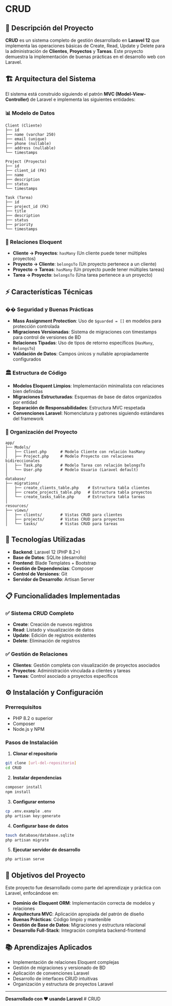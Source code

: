 ﻿# CRUD

## 📖 Descripción del Proyecto

**CRUD** es un sistema completo de gestión desarrollado en **Laravel 12** que implementa las operaciones básicas de Create, Read, Update y Delete para la administración de **Clientes**, **Proyectos** y **Tareas**. Este proyecto demuestra la implementación de buenas prácticas en el desarrollo web con Laravel.

## 🏗️ Arquitectura del Sistema

El sistema está construido siguiendo el patrón **MVC (Model-View-Controller)** de Laravel e implementa las siguientes entidades:

### 📊 Modelo de Datos

```
Client (Cliente)
├── id
├── name (varchar 250)
├── email (unique)
├── phone (nullable)
├── address (nullable)
└── timestamps

Project (Proyecto)
├── id
├── client_id (FK)
├── name
├── description
├── status
└── timestamps

Task (Tarea)
├── id
├── project_id (FK)
├── title
├── description
├── status
├── priority
└── timestamps
```

### 🔗 Relaciones Eloquent

- **Cliente → Proyectos**: `hasMany` (Un cliente puede tener múltiples proyectos)
- **Proyecto → Cliente**: `belongsTo` (Un proyecto pertenece a un cliente)
- **Proyecto → Tareas**: `hasMany` (Un proyecto puede tener múltiples tareas)
- **Tarea → Proyecto**: `belongsTo` (Una tarea pertenece a un proyecto)

## ⚡ Características Técnicas

### ��️ Seguridad y Buenas Prácticas

- **Mass Assignment Protection**: Uso de `$guarded = []` en modelos para protección controlada
- **Migraciones Versionadas**: Sistema de migraciones con timestamps para control de versiones de BD
- **Relaciones Tipadas**: Uso de tipos de retorno específicos (`HasMany`, `BelongsTo`)
- **Validación de Datos**: Campos únicos y nullable apropiadamente configurados

### 🏛️ Estructura de Código

- **Modelos Eloquent Limpios**: Implementación minimalista con relaciones bien definidas
- **Migraciones Estructuradas**: Esquemas de base de datos organizados por entidad
- **Separación de Responsabilidades**: Estructura MVC respetada
- **Convenciones Laravel**: Nomenclatura y patrones siguiendo estándares del framework

### 📁 Organización del Proyecto

```
app/
├── Models/
│   ├── Client.php      # Modelo Cliente con relación hasMany
│   ├── Project.php     # Modelo Proyecto con relaciones bidireccionales  
│   ├── Task.php        # Modelo Tarea con relación belongsTo
│   └── User.php        # Modelo Usuario (Laravel default)
│
database/
├── migrations/
│   ├── create_clients_table.php    # Estructura tabla clientes
│   ├── create_projects_table.php   # Estructura tabla proyectos
│   └── create_tasks_table.php      # Estructura tabla tareas
│
resources/
├── views/
│   ├── clients/        # Vistas CRUD para clientes
│   ├── projects/       # Vistas CRUD para proyectos
│   └── tasks/          # Vistas CRUD para tareas
```

## 🚀 Tecnologías Utilizadas

- **Backend**: Laravel 12 (PHP 8.2+)
- **Base de Datos**: SQLite (desarrollo)
- **Frontend**: Blade Templates + Bootstrap
- **Gestión de Dependencias**: Composer
- **Control de Versiones**: Git
- **Servidor de Desarrollo**: Artisan Server

## 📋 Funcionalidades Implementadas

### ✅ Sistema CRUD Completo
- **Create**: Creación de nuevos registros
- **Read**: Listado y visualización de datos
- **Update**: Edición de registros existentes
- **Delete**: Eliminación de registros

### ✅ Gestión de Relaciones
- **Clientes**: Gestión completa con visualización de proyectos asociados
- **Proyectos**: Administración vinculada a clientes y tareas
- **Tareas**: Control asociado a proyectos específicos

## ⚙️ Instalación y Configuración

### Prerrequisitos
- PHP 8.2 o superior
- Composer
- Node.js y NPM

### Pasos de Instalación

1. **Clonar el repositorio**
```bash
git clone [url-del-repositorio]
cd CRUD
```

2. **Instalar dependencias**
```bash
composer install
npm install
```

3. **Configurar entorno**
```bash
cp .env.example .env
php artisan key:generate
```

4. **Configurar base de datos**
```bash
touch database/database.sqlite
php artisan migrate
```

5. **Ejecutar servidor de desarrollo**
```bash
php artisan serve
```

## 🎯 Objetivos del Proyecto

Este proyecto fue desarrollado como parte del aprendizaje y práctica con Laravel, enfocándose en:

- **Dominio de Eloquent ORM**: Implementación correcta de modelos y relaciones
- **Arquitectura MVC**: Aplicación apropiada del patrón de diseño
- **Buenas Prácticas**: Código limpio y mantenible
- **Gestión de Base de Datos**: Migraciones y estructura relacional
- **Desarrollo Full-Stack**: Integración completa backend-frontend

## 📚 Aprendizajes Aplicados

- Implementación de relaciones Eloquent complejas
- Gestión de migraciones y versionado de BD
- Aplicación de convenciones Laravel
- Desarrollo de interfaces CRUD intuitivas
- Organización y estructura de proyectos Laravel

---

**Desarrollado con ❤️ usando Laravel**
#   C R U D  
 